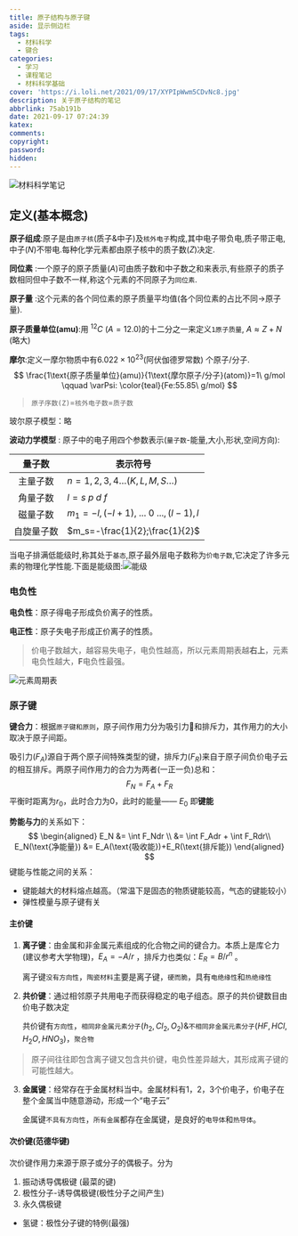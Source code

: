 ```yaml
---
title: 原子结构与原子键
aside: 显示侧边栏
tags:
  - 材料科学
  - 键合
categories:
  - 学习
  - 课程笔记
  - 材料科学基础
cover: 'https://i.loli.net/2021/09/17/XYPIpWwm5CDvNc8.jpg'
description: 关于原子结构的笔记
abbrlink: 75ab191b
date: 2021-09-17 07:24:39
katex:
comments:
copyright:
password:
hidden:
---
```

![材料科学笔记](https://i.loli.net/2021/09/08/GTSlAtZoI6XOhaD.png)
<!-- > 本文为紫晶计划-材料科学分支。 -->

## 定义(基本概念)

**原子组成**:原子是由`原子核`(质子&中子)及`核外电子`构成,其中电子带负电,质子带正电,中子($N$)不带电.每种化学元素都由原子核中的质子数($Z$)决定.

**同位素** :一个原子的原子质量($A$)可由质子数和中子数之和来表示,有些原子的质子数相同但中子数不一样,称这个元素的不同原子为`同位素`.

**原子量** :这个元素的各个同位素的原子质量平均值(各个同位素的占比不同→原子量).

**原子质量单位(amu)**:用$\ ^{12}C\ (A=12.0)$的十二分之一来定义`1原子质量`, $A \approx Z+N$ (略大)

**摩尔**:定义一摩尔物质中有$6.022\times 10^{23}$(阿伏伽德罗常数) 个原子/分子.
$$
\frac{1\text{原子质量单位}(amu)}{1\text{摩尔原子/分子}(atom)}=1\ g/mol \qquad \varPsi: \color{teal}{Fe:55.85\ g/mol}
$$
> `原子序数(Z)`=`核外电子数`=`质子数`

玻尔原子模型：略

**波动力学模型** : 原子中的电子用四个参数表示(`量子数`-能量,大小,形状,空间方向):

|   量子数   | 表示符号                              |
| :--------: | ------------------------------------- |
|  主量子数  | $n=1,2,3,4…(K,L,M,S…)$                |
|  角量子数  | $l=s\ p\ d\  f$                       |
|  磁量子数  | $m_1=-l,(-l+1),\ ...\ 0\ ...,(l-1),l$ |
| 自旋量子数 | $m_s=-\frac{1}{2};\frac{1}{2}$        |

当电子排满低能级时,称其处于`基态`,原子最外层电子数称为`价电子数`,它决定了许多元素的物理化学性能.下面是能级图:![能级](http://hyperphysics.phy-astr.gsu.edu/hbase/quantum/imgqua/lithlev.png)

### 电负性

**电负性**：原子得电子形成负价离子的性质。

**电正性**：原子失电子形成正价离子的性质。

> 价电子数越大，越容易失电子，电负性越高，所以元素周期表越**右上**，元素电负性越大，**F**电负性最强。

![元素周期表](https://i.loli.net/2021/09/17/Nx5mdc36v2qF1bZ.png)

### 原子键

**键合力**：根据`原子键和原则`，原子间作用力分为吸引力🧲和排斥力，其作用力的大小取决于原子间距。

吸引力($F_A$)源自于两个原子间特殊类型的键，排斥力($F_R$)来自于原子间负价电子云的相互排斥。两原子间作用力的合力为两者(一正一负)总和：
$$
F_N=F_A+F_R \tag{0.1}
$$
平衡时距离为$r_0$，此时合力为0，此时的能量—— $E_0$  即**键能**

**势能与力**的关系如下：
$$
\begin{aligned}
E_N &= \int F_Ndr \\
	&= \int F_Adr + \int F_Rdr\\
E_N(\text{净能量})	&= E_A(\text{吸收能})+E_R(\text{排斥能}) 
\end{aligned}
$$
键能与性能之间的关系：

* 键能越大的材料熔点越高。（常温下是固态的物质键能较高，气态的键能较小）
* 弹性模量与原子键有关

#### 主价键

1. **离子键**：由金属和非金属元素组成的化合物之间的键合力。本质上是库仑力(建议参考大学物理)，$E_A=-A/r$ ，排斥力也类似：$E_R=B/r^n$ 。

   离子键`没有方向性`，`陶瓷材料`主要是离子键，`硬而脆`，具有`电绝缘性`和`热绝缘性`

2. **共价键**：通过相邻原子共用电子而获得稳定的电子组态。原子的共价键数目由价电子数决定

   共价键有`方向性`，`相同非金属元素分子`($h_2,Cl_2,O_2$)&`不相同非金属元素分子`($HF,HCl,H_2O,HNO_3$)，`聚合物`

> 原子间往往即包含离子键又包含共价键，电负性差异越大，其形成离子键的可能性越大。

3. **金属键**：经常存在于金属材料当中。金属材料有1，2，3个价电子，价电子在整个金属当中随意游动，形成一个“电子云”

   金属键`不具有方向性`，`所有金属`都存在金属键，是良好的`电导体`和`热导体`。

#### 次价键(范德华键)

次价键作用力来源于原子或分子的偶极子。分为

1. 振动诱导偶极键 (最菜的键)
2. 极性分子-诱导偶极键(极性分子之间产生)
3. 永久偶极键

* 氢键：极性分子键的特例(最强)



